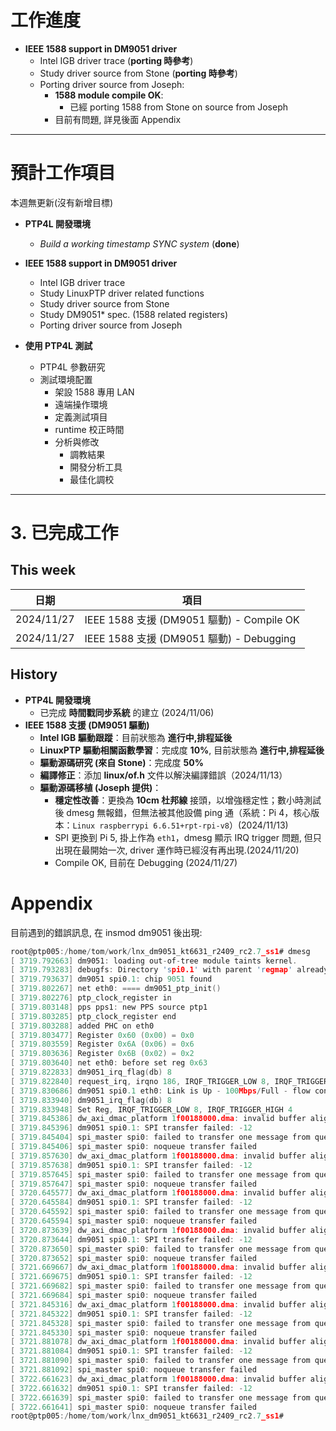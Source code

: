 # 工作進度

- **IEEE 1588 support in DM9051 driver**
    - Intel IGB driver trace (**porting 時參考**)
    - Study driver source from Stone (**porting 時參考**)
    - Porting driver source from Joseph:
        - **1588 module compile OK**:
	        - 已經 porting 1588 from Stone on source from Joseph
		+ 目前有問題, 詳見後面 Appendix

---

# 預計工作項目

本週無更新(沒有新增目標)

- **PTP4L 開發環境**
    - _Build a working timestamp SYNC system_ (**done**)

- **IEEE 1588 support in DM9051 driver**
    - Intel IGB driver trace
    - Study LinuxPTP driver related functions
    - Study driver source from Stone
    - Study DM9051* spec. (1588 related registers)
    - Porting driver source from Joseph

- **使用 PTP4L 測試**
    - PTP4L 參數研究
    - 測試環境配置
        - 架設 1588 專用 LAN
        - 遠端操作環境
        - 定義測試項目
        - runtime 校正時間
        - 分析與修改
            - 調教結果
            - 開發分析工具
            - 最佳化調校
---

# 3. 已完成工作
## This week

| 日期         | 項目                                    |
| ---------- | ------------------------------------- |
| 2024/11/27 | IEEE 1588 支援 (DM9051 驅動) - Compile OK |
| 2024/11/27 | IEEE 1588 支援 (DM9051 驅動) - Debugging  |

## History

- **PTP4L 開發環境**
    - 已完成 **時間戳同步系統** 的建立 (2024/11/06)
- **IEEE 1588 支援 (DM9051 驅動)**
    - **Intel IGB 驅動跟蹤**：目前狀態為 **進行中,排程延後**
    - **LinuxPTP 驅動相關函數學習**：完成度 **10%**, 目前狀態為 **進行中,排程延後**
    - **驅動源碼研究 (來自 Stone)**：完成度 **50%**
    - **編譯修正**：添加 **linux/of.h** 文件以解決編譯錯誤（2024/11/13）
    - **驅動源碼移植 (Joseph 提供)**：
        - **穩定性改善**：更換為 **10cm 杜邦線** 接頭，以增強穩定性；數小時測試後 dmesg 無報錯，但無法被其他設備 ping 通（系統：Pi 4，核心版本：`Linux raspberrypi 6.6.51+rpt-rpi-v8`）(2024/11/13)
        - SPI 更換到 Pi 5, 掛上作為 `eth1`，dmesg 顯示 IRQ trigger 問題, 但只出現在最開始一次, driver 運作時已經沒有再出現.(2024/11/20)
        - Compile OK, 目前在 Debugging (2024/11/27)


# Appendix

目前遇到的錯誤訊息, 在 insmod  dm9051 後出現:

```c
root@ptp005:/home/tom/work/lnx_dm9051_kt6631_r2409_rc2.7_ss1# dmesg
[ 3719.792663] dm9051: loading out-of-tree module taints kernel.
[ 3719.793283] debugfs: Directory 'spi0.1' with parent 'regmap' already present!
[ 3719.793637] dm9051 spi0.1: chip 9051 found
[ 3719.802267] net eth0: ==== dm9051_ptp_init()
[ 3719.802276] ptp_clock_register in
[ 3719.803148] pps pps1: new PPS source ptp1
[ 3719.803285] ptp_clock_register end
[ 3719.803288] added PHC on eth0
[ 3719.803477] Register 0x60 (0x00) = 0x0
[ 3719.803559] Register 0x6A (0x06) = 0x6
[ 3719.803636] Register 0x6B (0x02) = 0x2
[ 3719.803640] net eth0: before set reg 0x63
[ 3719.822833] dm9051_irq_flag(db) 8
[ 3719.822840] request_irq, irqno 186, IRQF_TRIGGER_LOW 8, IRQF_TRIGGER_HIGH 4
[ 3719.830686] dm9051 spi0.1 eth0: Link is Up - 100Mbps/Full - flow control rx/tx
[ 3719.833940] dm9051_irq_flag(db) 8
[ 3719.833948] Set Reg, IRQF_TRIGGER_LOW 8, IRQF_TRIGGER_HIGH 4
[ 3719.845386] dw_axi_dmac_platform 1f00188000.dma: invalid buffer alignment
[ 3719.845396] dm9051 spi0.1: SPI transfer failed: -12
[ 3719.845404] spi_master spi0: failed to transfer one message from queue
[ 3719.845406] spi_master spi0: noqueue transfer failed
[ 3719.857630] dw_axi_dmac_platform 1f00188000.dma: invalid buffer alignment
[ 3719.857638] dm9051 spi0.1: SPI transfer failed: -12
[ 3719.857645] spi_master spi0: failed to transfer one message from queue
[ 3719.857647] spi_master spi0: noqueue transfer failed
[ 3720.645577] dw_axi_dmac_platform 1f00188000.dma: invalid buffer alignment
[ 3720.645584] dm9051 spi0.1: SPI transfer failed: -12
[ 3720.645592] spi_master spi0: failed to transfer one message from queue
[ 3720.645594] spi_master spi0: noqueue transfer failed
[ 3720.873639] dw_axi_dmac_platform 1f00188000.dma: invalid buffer alignment
[ 3720.873644] dm9051 spi0.1: SPI transfer failed: -12
[ 3720.873650] spi_master spi0: failed to transfer one message from queue
[ 3720.873652] spi_master spi0: noqueue transfer failed
[ 3721.669667] dw_axi_dmac_platform 1f00188000.dma: invalid buffer alignment
[ 3721.669675] dm9051 spi0.1: SPI transfer failed: -12
[ 3721.669682] spi_master spi0: failed to transfer one message from queue
[ 3721.669684] spi_master spi0: noqueue transfer failed
[ 3721.845316] dw_axi_dmac_platform 1f00188000.dma: invalid buffer alignment
[ 3721.845322] dm9051 spi0.1: SPI transfer failed: -12
[ 3721.845328] spi_master spi0: failed to transfer one message from queue
[ 3721.845330] spi_master spi0: noqueue transfer failed
[ 3721.881078] dw_axi_dmac_platform 1f00188000.dma: invalid buffer alignment
[ 3721.881084] dm9051 spi0.1: SPI transfer failed: -12
[ 3721.881090] spi_master spi0: failed to transfer one message from queue
[ 3721.881092] spi_master spi0: noqueue transfer failed
[ 3722.661623] dw_axi_dmac_platform 1f00188000.dma: invalid buffer alignment
[ 3722.661632] dm9051 spi0.1: SPI transfer failed: -12
[ 3722.661639] spi_master spi0: failed to transfer one message from queue
[ 3722.661641] spi_master spi0: noqueue transfer failed
root@ptp005:/home/tom/work/lnx_dm9051_kt6631_r2409_rc2.7_ss1#

```


